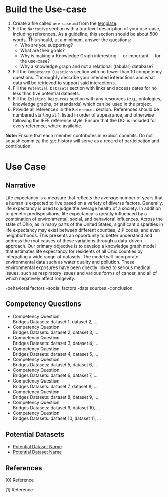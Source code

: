 # Build the Use-case
1. Create a file called `use-case.md` from the [template](../templates/use-case.md).
2. Fill the `Narrative` section with a top-level description of your use-case, including references. As a guideline, this section should be about 500 words. This should, at a minimum, answer the questions:
    * Who are you supporting?
    * What are their goals?
    * Why is making a Knowledge Graph interesting -- or important -- for the use-case? 
    * Why a knowledge graph and not a relational (tabular) database?
3. Fill the `Competency Questions` section with no fewer than 10 competency questions. Thoroughly describe your intended interactions and what data will be retrieved to support said interactions.
4. Fill the `Potential Datasets` section with links and access dates for no less than five potential datasets.
5. Fill the `Existing Resources` section with any resources (e.g., ontologies, knowledge graphs, or standards) which can be used in the project.
6. Provide all references in the `References` section. References should be numbered starting at 1, listed in order of appearance, and otherwise following the IEEE reference style. Ensure that the DOI is included for every reference, where available.

**Note:** Ensure that each member contributes in explicit commits. Do not squash commits; the `git` history will serve as a record of participation and contribution.

# Use Case
## Narrative
Life expectancy is a measure that reflects the average number of years that a human is expected to live based on a variety of diverse factors. Generally, life expectancy is used to judge the average health of a society.
In addition to genetic predispositions, life expectancy is greatly influenced by a combination of environmental, social, and behavioral influences.
Across the state of Ohio, as in many parts of the United States, significant disparities in life expectancy may exist between different counties, ZIP codes, and even neighborhoods.
This presents an opportunity to better understand and address the root causes of these variations through a data-driven approach.
Our primary objective is to develop a knowledge graph model that estimates life expectancy for residents of all Ohio counties by integrating a wide range of datasets. The model will incorporate environmental data such as water quality and pollution.
These environmental exposures have been directly linked to serious medical issues, such as respiratory issues and various forms of cancer, and all of which negatively affect longevity.

-behavioral factors
-social factors
-data sources
-conclusion

## Competency Questions
* Competency Question<br>
Bridges Datasets: dataset 1, dataset 2, ...
* Competency Question<br>
Bridges Datasets: dataset 2, dataset 3, ...
* Competency Question<br>
Bridges Datasets: dataset 3, dataset 4, …
* Competency Question<br>
Bridges Datasets: dataset 4, dataset 5, ...
* Competency Question<br>
Bridges Datasets: dataset 5, dataset 6, ...
* Competency Question<br>
Bridges Datasets: dataset 6, dataset 7, …
* Competency Question<br>
Bridges Datasets: dataset 7, dataset 8, ...
* Competency Question<br>
Bridges Datasets: dataset 8, dataset 9, ...
* Competency Question<br>
Bridges Datasets: dataset 9, dataset 10, …
* Competency Question<br>
Bridges Datasets: dataset 10, dataset 11, ...

## Potential Datasets
* [Potential Dataset Name](https://dataset-link.com/)
* [Potential Dataset Name](https://dataset-link.com/)

## References
<!-- References should follow a consistent format. They should appear in order of appearance in the narrative section. Remove this comment. -->
[0] Reference

[1] Reference
